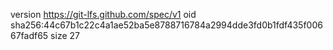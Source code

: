 version https://git-lfs.github.com/spec/v1
oid sha256:44c67b1c22c4a1ae52ba5e8788716784a2994dde3fd0b1fdf435f00667fadf65
size 27
